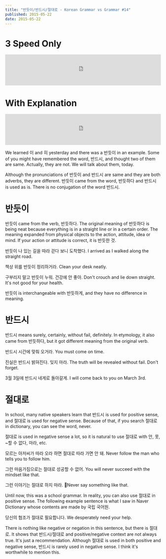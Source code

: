 ```yaml
---
title: "반듯이/반드시/절대로 - Korean Grammar vs Grammar #14"
published: 2015-05-22
date: 2015-05-22
---
```


#  3 Speed Only

<iframe id="audio_iframe" src="https://www.podbean.com/media/player/38iym-563068?skin=7" width="100%" height="100" frameborder="0" scrolling="no"></iframe>

#  With Explanation

<iframe id="audio_iframe" src="https://www.podbean.com/media/player/kjqg6-56306b?skin=7" width="100%" height="100" frameborder="0" scrolling="no"></iframe>

We learned 이 and 히 yesterday and there was a 반듯이 in an example. Some of you might have remembered the word, 반드시, and thought two of them are same. Actually, they are not. We will talk about them, today.

Although the pronunciations of 반듯이 and 반드시 are same and they are both adverbs, they are different. 반듯이 came from the word, 반듯하다 and 반드시 is used as is. There is no conjugation of the word 반드시.

#  반듯이

반듯이 came from the verb, 반듯하다. The original meaning of 반듯하다 is being neat because everything is in a straight line or in a certain order. The meaning expanded from physical objects to the action, attitude, idea or mind. If your action or attitude is correct, it is 반듯한 것.

반듯이 나 있는 길을 따라 걷다 보니 도착했다.
I arrived as I walked along the straight road.

책상 위를 반듯이 정리하거라.
Clean your desk neatly.

구부리지 말고 반듯이 누워. 건강에 안 좋아.
Don't crouch and lie down straight. It's not good for your health.

반듯이 is interchangeable with 반듯하게, and they have no difference in meaning.

#  반드시

반드시 means surely, certainly, without fail, definitely. In etymology, it also came from 반듯하다, but it got different meaning from the original verb.

반드시 시간에 맞춰 오거라.
You must come on time.

진실은 반드시 밝혀진다. 잊지 마라.
The truth will be revealed without fail. Don't forget.

3월 3일에 반드시 네게로 돌아갈게.
I will come back to you on March 3rd.

#  절대로

In school, many native speakers learn that 반드시 is used for positive sense, and 절대로 is used for negative sense. Because of that, if you search 절대로 in dictionary, you can see the word, never.

절대로 is used in negative sense a lot, so it is natural to use 절대로 with 안, 못, ~할 수 없다, 마라, etc.

모르는 아저씨가 따라 오라 하면 절대로 따라 가면 안 돼.
Never follow the man who tells you to follow him.

그런 마음가짐으로는 절대로 성공할 수 없어.
You will never succeed with the mindset like that.

그런 이야기는 절대로 하지 마라. Never say something like that.

Until now, this was a school grammar. In reality, you can also use 절대로 in positive sense. The following example sentence is what I saw in Naver Dictionary whose contents are made by 국립 국어원.

당신의 협조가 절대로 필요합니다.
We desperately need your help.

There is nothing like negative or negation in this sentence, but there is 절대로. It shows that 반드시/절대로 and positive/negative context are not always true. It's just a recommendation. Although 절대로 is used in both positive and negative sense, 반드시 is rarely used in negative sense. I think it's worthwhile to mention this.
